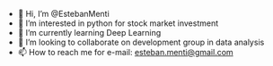 - 👋 Hi, I’m @EstebanMenti
- 👀 I’m interested in python for stock market investment 
- 🌱 I’m currently learning Deep Learning
- 💞️ I’m looking to collaborate on development group in data analysis
- 📫 How to reach me for e-mail: esteban.menti@gmail.com

<!---
EstebanMenti/EstebanMenti is a ✨ special ✨ repository because its `README.md` (this file) appears on your GitHub profile.
You can click the Preview link to take a look at your changes.
--->
